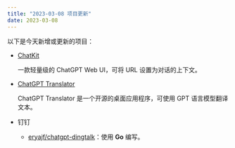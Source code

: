 ```yaml
---
title: "2023-03-08 项目更新"
date: 2023-03-08
---
```

以下是今天新增或更新的项目：

- [ChatKit](https://chatkit.app/)

    一款轻量级的 ChatGPT Web UI，可将 URL 设置为对话的上下文。

- [ChatGPT Translator](https://github.com/simpleapples/chatgpt-translator)

    ChatGPT Translator 是一个开源的桌面应用程序，可使用 GPT 语言模型翻译文本。

- 钉钉
    - [eryajf/chatgpt-dingtalk](https://github.com/eryajf/chatgpt-dingtalk)：使用 **Go** 编写。
